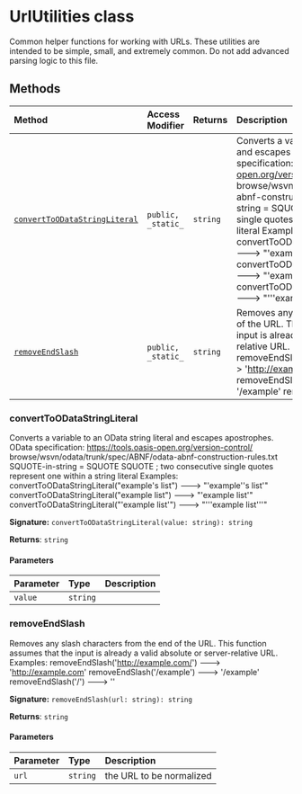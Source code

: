 # UrlUtilities class





Common helper functions for working with URLs. These utilities are intended to be simple, 
small, and extremely common. Do not add advanced parsing logic to this file.






## Methods

| Method	   | Access Modifier | Returns	| Description|
|:-------------|:----|:-------|:-----------|
|[`convertToODataStringLiteral`](#converttoodatastringliteral)     | `public, _static_` | `string` | Converts a variable to an OData string literal and escapes apostrophes.  OData specification:  https://tools.oasis-open.org/version-control/  browse/wsvn/odata/trunk/spec/ABNF/odata-abnf-construction-rules.txt  SQUOTE-in-string = SQUOTE SQUOTE ; two consecutive single quotes represent one within a string literal  Examples:  convertToODataStringLiteral("example's list") ---> "'example''s list'"  convertToODataStringLiteral("example list") ---> "'example list'"  convertToODataStringLiteral("'example list'") ---> "'''example list'''" |
|[`removeEndSlash`](#removeendslash)     | `public, _static_` | `string` | Removes any slash characters from the end of the URL.  This function assumes that the input is already a valid absolute or server-relative URL.  Examples:  removeEndSlash('http://example.com/') ---> 'http://example.com'  removeEndSlash('/example') ---> '/example'  removeEndSlash('/') ---> '' |





### convertToODataStringLiteral

Converts a variable to an OData string literal and escapes apostrophes. 
OData specification: 
https://tools.oasis-open.org/version-control/ 
browse/wsvn/odata/trunk/spec/ABNF/odata-abnf-construction-rules.txt 
SQUOTE-in-string = SQUOTE SQUOTE ; two consecutive single quotes represent one within a string literal 
Examples: 
convertToODataStringLiteral("example's list") ---> "'example''s list'" 
convertToODataStringLiteral("example list") ---> "'example list'" 
convertToODataStringLiteral("'example list'") ---> "'''example list'''"

**Signature:** ``convertToODataStringLiteral(value: string): string``

**Returns**: ``string``



#### Parameters


| Parameter	   | Type    | Description |
|:-------------|:---------------|:------------|
| `value`    | `string` |  |


### removeEndSlash

Removes any slash characters from the end of the URL. 
This function assumes that the input is already a valid absolute or server-relative URL. 
Examples: 
removeEndSlash('http://example.com/') ---> 'http://example.com' 
removeEndSlash('/example') ---> '/example' 
removeEndSlash('/') ---> ''

**Signature:** ``removeEndSlash(url: string): string``

**Returns**: ``string``



#### Parameters


| Parameter	   | Type    | Description |
|:-------------|:---------------|:------------|
| `url`    | `string` | the URL to be normalized |

